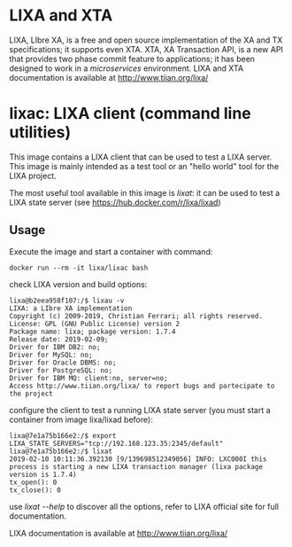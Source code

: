 # LIXA and XTA

LIXA, LIbre XA, is a free and open source implementation of the XA and TX
specifications; it supports even XTA.
XTA, XA Transaction API, is a new API that provides two phase commit feature
to applications; it has been designed to work in a *microservices*
environment.
LIXA and XTA documentation is available at http://www.tiian.org/lixa/

# lixac: LIXA client (command line utilities) 

This image contains a LIXA client that can be used to test a LIXA server.
This image is mainly intended as a test tool or an "hello world" tool for the
LIXA project.

The most useful tool available in this image is *lixat*: it can be used to
test a LIXA state server (see https://hub.docker.com/r/lixa/lixad)

## Usage

Execute the image and start a container with command:
```
docker run --rm -it lixa/lixac bash
```

check LIXA version and build options:
```
lixa@b2eea958f107:/$ lixau -v
LIXA: a LIbre XA implementation
Copyright (c) 2009-2019, Christian Ferrari; all rights reserved.
License: GPL (GNU Public License) version 2
Package name: lixa; package version: 1.7.4
Release date: 2019-02-09;
Driver for IBM DB2: no;
Driver for MySQL: no;
Driver for Oracle DBMS: no;
Driver for PostgreSQL: no;
Driver for IBM MQ: client:no, server=no;
Access http://www.tiian.org/lixa/ to report bugs and partecipate to the project
```

configure the client to test a running LIXA state server (you must start
a container from image lixa/lixad before):
```
lixa@7e1a75b166e2:/$ export LIXA_STATE_SERVERS="tcp://192.168.123.35:2345/default"
lixa@7e1a75b166e2:/$ lixat
2019-02-10 10:11:36.392130 [9/139698512349056] INFO: LXC000I this process is starting a new LIXA transaction manager (lixa package version is 1.7.4)
tx_open(): 0
tx_close(): 0
```

use *lixat --help* to discover all the options, refer to LIXA official site for
full documentation.

LIXA documentation is available at http://www.tiian.org/lixa/
